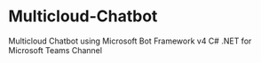 # Multicloud-Chatbot
Multicloud Chatbot using Microsoft Bot Framework v4 C# .NET for Microsoft Teams Channel
